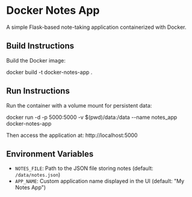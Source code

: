 # Docker Notes App

A simple Flask-based note-taking application containerized with Docker.


## Build Instructions


Build the Docker image:

docker build -t docker-notes-app .

## Run Instructions


Run the container with a volume mount for persistent data:

docker run -d -p 5000:5000 -v $(pwd)/data:/data --name notes_app docker-notes-app

Then access the application at: http://localhost:5000


## Environment Variables


- `NOTES_FILE`: Path to the JSON file storing notes (default: `/data/notes.json`)
- `APP_NAME`: Custom application name displayed in the UI (default: "My Notes App")

